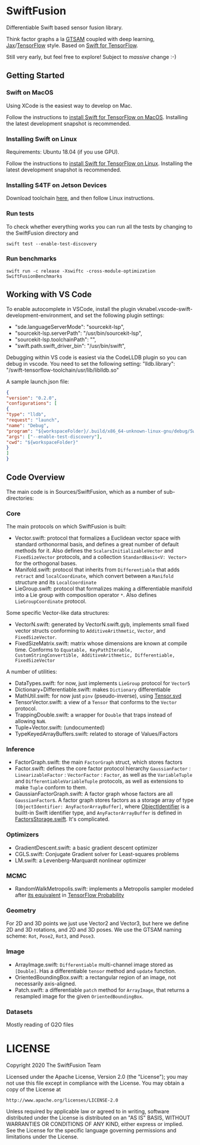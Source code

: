 # SwiftFusion

Differentiable Swift based sensor fusion library. 

Think factor graphs a la [GTSAM](https://gtsam.org/) coupled with deep learning, [Jax](https://github.com/google/jax)/[TensorFlow](https://www.tensorflow.org/) style. Based on [Swift for TensorFlow](https://www.tensorflow.org/swift).

Still very early, but feel free to explore! Subject to *massive* change :-)

## Getting Started

### Swift on MacOS

Using XCode is the easiest way to develop on Mac. 

Follow the instructions to [install Swift for TensorFlow on MacOS](https://github.com/tensorflow/swift/blob/master/Installation.md#macos). Installing the latest development snapshot is recommended.

### Installing Swift on Linux

Requirements: Ubuntu 18.04 (if you use GPU). 

Follow the instructions to [install Swift for TensorFlow on Linux](https://github.com/tensorflow/swift/blob/master/Installation.md#linux).  Installing the latest development snapshot is recommended.

### Installing S4TF on Jetson Devices

Download toolchain [here](https://storage.googleapis.com/swift-tensorflow-artifacts/oneoff-builds/swift-tensorflow-RELEASE-0.11-Jetson4.4.tar.gz), and then follow Linux instructions.

### Run tests

To check whether everything works you can run all the tests by changing to the SwiftFusion directory and
```
swift test --enable-test-discovery
```

### Run benchmarks

```
swift run -c release -Xswiftc -cross-module-optimization SwiftFusionBenchmarks
```

## Working with VS Code

To enable autocomplete in VSCode, install the plugin vknabel.vscode-swift-development-environment, and set the following plugin settings:

- "sde.languageServerMode": "sourcekit-lsp",
- "sourcekit-lsp.serverPath": "<your toolchain path>/usr/bin/sourcekit-lsp",
- "sourcekit-lsp.toolchainPath": "<your toolchain path>",
- "swift.path.swift_driver_bin": "<your toolchain path>/usr/bin/swift",

Debugging within VS code is easiest via the CodeLLDB plugin so you can debug in vscode. You need to set the following setting:
"lldb.library": "/swift-tensorflow-toolchain/usr/lib/liblldb.so"

A sample launch.json file:

```json
{
"version": "0.2.0",
"configurations": [
{
"type": "lldb",
"request": "launch",
"name": "Debug",
"program": "${workspaceFolder}/.build/x86_64-unknown-linux-gnu/debug/SwiftFusionPackageTests.xctest",
"args": ["--enable-test-discovery"],
"cwd": "${workspaceFolder}"
}
]
}
```

## Code Overview

The main code is in Sources/SwiftFusion, which as a number of sub-directories:

### Core
The main protocols on which SwiftFusion is built:
- Vector.swift: protocol that formalizes a Euclidean vector space with standard orthonormal basis, and defines a great number of default methods for it.  Also defines the `ScalarsInitializableVector` and `FixedSizeVector` protocols, and a collection `StandardBasis<V: Vector>` for the orthogonal bases.
- Manifold.swift: protocol that inherits from `Differentiable` that adds `retract` and `localCoordinate`, which convert between a `Manifold` structure and its `LocalCoordinate`
- LieGroup.swift: protocol that formalizes making a differentiable manifold into a Lie group with composition operator `*`. Also defines `LieGroupCoordinate` protocol.

Some specific Vector-like data structures:
- VectorN.swift: generated by VectorN.swift.gyb, implements small fixed vector structs conforming to `AdditiveArithmetic`, `Vector`, and `FixedSizeVector`.
- FixedSizeMatrix.swift: matrix whose dimensions are known at compile time. Conforms to `Equatable, KeyPathIterable, CustomStringConvertible, AdditiveArithmetic, Differentiable, FixedSizeVector`

A number of utilities:
- DataTypes.swift: for now, just implements `LieGroup` protocol for `Vector5`
- Dictionary+Differentiable.swift: makes `Dictionary` differentiable
- MathUtil.swift: for now just `pinv` (pseudo-inverse), using [Tensor.svd](https://www.tensorflow.org/swift/api_docs/Structs/Tensor#svdcomputeuv:fullmatrices:)
- TensorVector.swift: a view of a `Tensor` that conforms to the `Vector` protocol.
- TrappingDouble.swift: a wrapper for `Double` that traps instead of allowing `NaN`.
- Tuple+Vector.swift: (undocumented)
- TypeKeyedArrayBuffers.swift: related to storage of Values/Factors

### Inference
- FactorGraph.swift: the main `FactorGraph` struct, which stores factors
- Factor.swift: defines the core factor protocol hierarchy `GaussianFactor` : `LinearizableFactor` : `VectorFactor` : `Factor`, as well as the `VariableTuple` and `DifferentiableVariableTuple` protocols, as well as extensions to make `Tuple` conform to them.
- GaussianFactorGraph.swift: A factor graph whose factors are all `GaussianFactor`s.
A factor graph stores factors as a storage array of type `[ObjectIdentifier: AnyFactorArrayBuffer]`, where [ObjectIdentifier](https://developer.apple.com/documentation/swift/objectidentifier) is a builtt-in Swift identifier type, and `AnyFactorArrayBuffer` is defined in [FactorsStorage.swift](https://github.com/borglab/SwiftFusion/blob/master/Sources/SwiftFusion/Inference/FactorsStorage.swift). It's complicated.

### Optimizers
- GradientDescent.swift: a basic gradient descent optimizer
- CGLS.swift: Conjugate Gradient solver for Least-squares problems
- LM.swift: a Levenberg-Marquardt nonlinear optimizer

### MCMC
- RandomWalkMetropolis.swift: implements a Metropolis sampler modeled after [its equivalent](https://www.tensorflow.org/probability/api_docs/python/tfp/mcmc/RandomWalkMetropolis) in [TensorFlow Probability](https://www.tensorflow.org/probability)

### Geometry
For 2D and 3D points we just use Vector2 and Vector3, but here we define 2D and 3D rotations, and 2D and 3D poses. We use the GTSAM naming scheme: `Rot`, `Pose2`, `Rot3`, and `Pose3`.

### Image
- ArrayImage.swift: `Differentiable` multi-channel image stored as `[Double]`. Has a differentiable `tensor` method and `update` function.
- OrientedBoundingBox.swift: a rectangular region of an image, not necessarily axis-aligned.
- Patch.swift: a differentiable `patch` method for `ArrayImage`, that returns a resampled image for the given `OrientedBoundingBox`.

### Datasets
Mostly reading of G2O files

# LICENSE

Copyright 2020 The SwiftFusion Team

Licensed under the Apache License, Version 2.0 (the "License");
you may not use this file except in compliance with the License.
You may obtain a copy of the License at

    http://www.apache.org/licenses/LICENSE-2.0

Unless required by applicable law or agreed to in writing, software
distributed under the License is distributed on an "AS IS" BASIS,
WITHOUT WARRANTIES OR CONDITIONS OF ANY KIND, either express or implied.
See the License for the specific language governing permissions and
limitations under the License.
